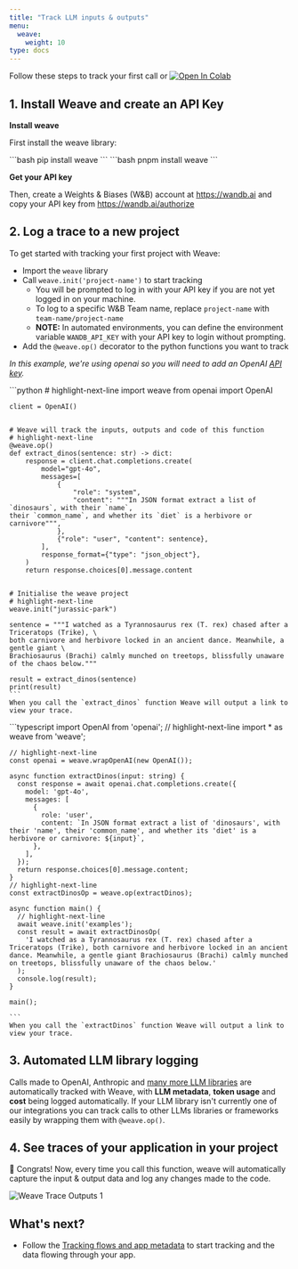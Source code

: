 ```yaml
---
title: "Track LLM inputs & outputs"
menu:
  weave:
    weight: 10
type: docs
--- 
```


<!-- TODO: Update wandb.me/weave-quickstart to match this new link -->

Follow these steps to track your first call or <a class="vertical-align-colab-button" target="_blank" href="http://wandb.me/weave_colab"><img src="https://colab.research.google.com/assets/colab-badge.svg" alt="Open In Colab"/></a>

## 1. Install Weave and create an API Key

**Install weave**

First install the weave library:

<Tabs groupId="programming-language" queryString>
  <TabItem value="python" label="Python" default>
    ```bash
    pip install weave
    ```
  </TabItem>
  <TabItem value="typescript" label="TypeScript">
    ```bash
    pnpm install weave
    ```
  </TabItem>
</Tabs>

**Get your API key**

Then, create a Weights & Biases (W&B) account at https://wandb.ai and copy your API key from https://wandb.ai/authorize

## 2. Log a trace to a new project

To get started with tracking your first project with Weave:

- Import the `weave` library
- Call `weave.init('project-name')` to start tracking
  - You will be prompted to log in with your API key if you are not yet logged in on your machine.
  - To log to a specific W&B Team name, replace `project-name` with `team-name/project-name`
  - **NOTE:** In automated environments, you can define the environment variable `WANDB_API_KEY` with your API key to login without prompting.
- Add the `@weave.op()` decorator to the python functions you want to track

_In this example, we're using openai so you will need to add an OpenAI [API key](https://platform.openai.com/docs/quickstart/step-2-setup-your-api-key)._

<Tabs groupId="programming-language" queryString>
  <TabItem value="python" label="Python" default>
    ```python
    # highlight-next-line
    import weave
    from openai import OpenAI

    client = OpenAI()


    # Weave will track the inputs, outputs and code of this function
    # highlight-next-line
    @weave.op()
    def extract_dinos(sentence: str) -> dict:
        response = client.chat.completions.create(
            model="gpt-4o",
            messages=[
                {
                    "role": "system",
                    "content": """In JSON format extract a list of `dinosaurs`, with their `name`,
    their `common_name`, and whether its `diet` is a herbivore or carnivore""",
                },
                {"role": "user", "content": sentence},
            ],
            response_format={"type": "json_object"},
        )
        return response.choices[0].message.content


    # Initialise the weave project
    # highlight-next-line
    weave.init("jurassic-park")

    sentence = """I watched as a Tyrannosaurus rex (T. rex) chased after a Triceratops (Trike), \
    both carnivore and herbivore locked in an ancient dance. Meanwhile, a gentle giant \
    Brachiosaurus (Brachi) calmly munched on treetops, blissfully unaware of the chaos below."""

    result = extract_dinos(sentence)
    print(result)
    ```
    When you call the `extract_dinos` function Weave will output a link to view your trace.

  </TabItem>
  <TabItem value="typescript" label="TypeScript">
    ```typescript
    import OpenAI from 'openai';
    // highlight-next-line
    import * as weave from 'weave';

    // highlight-next-line
    const openai = weave.wrapOpenAI(new OpenAI());

    async function extractDinos(input: string) {
      const response = await openai.chat.completions.create({
        model: 'gpt-4o',
        messages: [
          {
            role: 'user',
            content: `In JSON format extract a list of 'dinosaurs', with their 'name', their 'common_name', and whether its 'diet' is a herbivore or carnivore: ${input}`,
          },
        ],
      });
      return response.choices[0].message.content;
    }
    // highlight-next-line
    const extractDinosOp = weave.op(extractDinos);

    async function main() {
      // highlight-next-line
      await weave.init('examples');
      const result = await extractDinosOp(
        'I watched as a Tyrannosaurus rex (T. rex) chased after a Triceratops (Trike), both carnivore and herbivore locked in an ancient dance. Meanwhile, a gentle giant Brachiosaurus (Brachi) calmly munched on treetops, blissfully unaware of the chaos below.'
      );
      console.log(result);
    }

    main();

    ```
    When you call the `extractDinos` function Weave will output a link to view your trace.

  </TabItem>
</Tabs>

## 3. Automated LLM library logging

Calls made to OpenAI, Anthropic and [many more LLM libraries](guides/integrations/) are automatically tracked with Weave, with **LLM metadata**, **token usage** and **cost** being logged automatically. If your LLM library isn't currently one of our integrations you can track calls to other LLMs libraries or frameworks easily by wrapping them with `@weave.op()`.

## 4. See traces of your application in your project

🎉 Congrats! Now, every time you call this function, weave will automatically capture the input & output data and log any changes made to the code.

![Weave Trace Outputs 1](../static/img/tutorial_trace_1.png)

## What's next?

- Follow the [Tracking flows and app metadata](/tutorial-tracing_2) to start tracking and the data flowing through your app.
